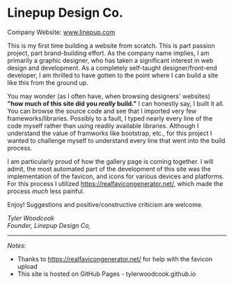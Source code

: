 # Linepup Design Co.  
Company Website: www.linepup.com  

This is my first time building a website from scratch. This is part passion project, part brand-building effort. As the company name implies, I am primarily a graphic designer, who has taken a significant interest in web design and development. As a completely self-taught designer/front-end developer, I am thrilled to have gotten to the point where I can build a site like this from the ground up.

You may wonder (as I often have, when browsing designers' websites) **"how much of this site did you *really* build."** I can honestly say, I built it all. You can browse the source code and see that I imported very few frameworks/libraries. Possibly to a fault, I typed nearly every line of the code myself rather than using readily available libraries. Although I understand the value of framworks like bootstrap, etc., for this project I wanted to challenge myself to understand every line that went into the build process.  

I am particularly proud of how the gallery page is coming together. I will admit, the most automated part of the development of this site was the implementation of the favicon, and icons for various devices and platforms. For this process I utilized https://realfavicongenerator.net/, which made the process *much* less painful. 

Enjoy! Suggestions and positive/constructive criticism are welcome.

*Tyler Woodcook*  
*Founder, Linepup Design Co,*

---

*Notes:*  
- Thanks to https://realfavicongenerator.net/ for help with the favicon upload
- This site is hosted on GitHub Pages - tylerwoodcook.github.io
